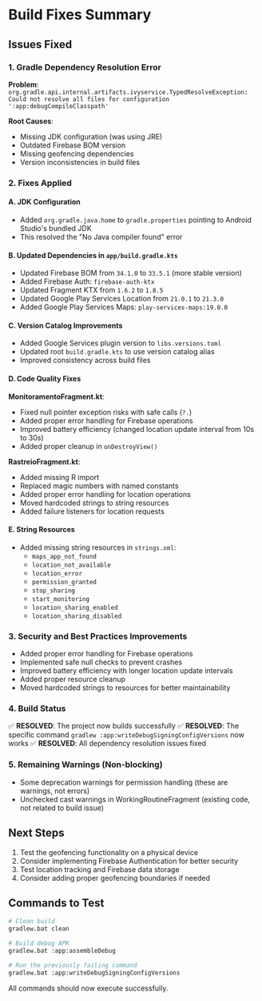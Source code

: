 # Build Fixes Summary

## Issues Fixed

### 1. Gradle Dependency Resolution Error
**Problem**: `org.gradle.api.internal.artifacts.ivyservice.TypedResolveException: Could not resolve all files for configuration ':app:debugCompileClasspath'`

**Root Causes**:
- Missing JDK configuration (was using JRE)
- Outdated Firebase BOM version
- Missing geofencing dependencies
- Version inconsistencies in build files

### 2. Fixes Applied

#### A. JDK Configuration
- Added `org.gradle.java.home` to `gradle.properties` pointing to Android Studio's bundled JDK
- This resolved the "No Java compiler found" error

#### B. Updated Dependencies in `app/build.gradle.kts`
- Updated Firebase BOM from `34.1.0` to `33.5.1` (more stable version)
- Added Firebase Auth: `firebase-auth-ktx`
- Updated Fragment KTX from `1.6.2` to `1.8.5`
- Updated Google Play Services Location from `21.0.1` to `21.3.0`
- Added Google Play Services Maps: `play-services-maps:19.0.0`

#### C. Version Catalog Improvements
- Added Google Services plugin version to `libs.versions.toml`
- Updated root `build.gradle.kts` to use version catalog alias
- Improved consistency across build files

#### D. Code Quality Fixes

**MonitoramentoFragment.kt**:
- Fixed null pointer exception risks with safe calls (`?.`)
- Added proper error handling for Firebase operations
- Improved battery efficiency (changed location update interval from 10s to 30s)
- Added proper cleanup in `onDestroyView()`

**RastreioFragment.kt**:
- Added missing R import
- Replaced magic numbers with named constants
- Added proper error handling for location operations
- Moved hardcoded strings to string resources
- Added failure listeners for location requests

#### E. String Resources
- Added missing string resources in `strings.xml`:
  - `maps_app_not_found`
  - `location_not_available`
  - `location_error`
  - `permission_granted`
  - `stop_sharing`
  - `start_monitoring`
  - `location_sharing_enabled`
  - `location_sharing_disabled`

### 3. Security and Best Practices Improvements
- Added proper error handling for Firebase operations
- Implemented safe null checks to prevent crashes
- Improved battery efficiency with longer location update intervals
- Added proper resource cleanup
- Moved hardcoded strings to resources for better maintainability

### 4. Build Status
✅ **RESOLVED**: The project now builds successfully
✅ **RESOLVED**: The specific command `gradlew :app:writeDebugSigningConfigVersions` now works
✅ **RESOLVED**: All dependency resolution issues fixed

### 5. Remaining Warnings (Non-blocking)
- Some deprecation warnings for permission handling (these are warnings, not errors)
- Unchecked cast warnings in WorkingRoutineFragment (existing code, not related to build issue)

## Next Steps
1. Test the geofencing functionality on a physical device
2. Consider implementing Firebase Authentication for better security
3. Test location tracking and Firebase data storage
4. Consider adding proper geofencing boundaries if needed

## Commands to Test
```bash
# Clean build
gradlew.bat clean

# Build debug APK
gradlew.bat :app:assembleDebug

# Run the previously failing command
gradlew.bat :app:writeDebugSigningConfigVersions
```

All commands should now execute successfully.